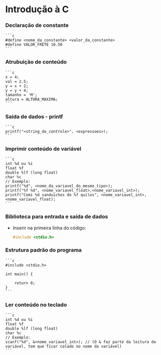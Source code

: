 # Introdução à C

### Declaração de constante

    ```c
    #define <nome_da_constante> <valor_da_constante>
    #define VALOR_FRETE 10.50
    ```

### Atrubuição de conteúdo

    ```c
    x = 4;
    val = 2.5;
    y = x + 2;
    y = y + 4;
    tamanho = 'M';
    altura = ALTURA_MAXIMA;
    ```

### Saída de dados - printf

    ```c
    printf("<string_de_controle>", <expressoes>);
    ```

### Imprimir conteúdo de variável

    ```c
    int %d ou %i
    float %f
    double %lf (long float)
    char %c
    // Exemplo:
    printf("%d", <nome_da_variavel_do_mesmo_tipo>);
    printf("%f %d", <nome_variavel_float>,<nome_variavel_int>);
    printf("Comi %d sanduiches de %f quilos", <nome_variavel_int>, <nome_variavel_float);
    ```

### Biblioteca para entrada e saída de dados

-   Inserir na primeira linha do código:
    ```c
    #include <stdio.h>
    ```

### Estrutura padrão do programa

    ```c
    #include <stdio.h>

    int main() {

        return 0;
    }
    ```

### Ler conteúdo no teclado

    ```c
    int %d ou %i
    float %f
    double %lf (long float)
    char %c
    // Exemplo:
    scanf("%d", &<nome_variavel_int>); // (O & faz parte da leitura da variável, tem que ficar colado no nome da variável)
    ```
